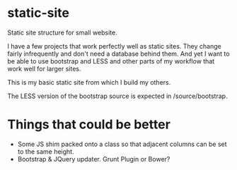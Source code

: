 static-site
========

Static site structure for small website.

I have a few projects that work perfectly well as static sites. They change fairly infrequently and don't need a database behind them. And yet I want to be able to use bootstrap and LESS and other parts of my workflow that work well for larger sites. 

This is my basic static site from which I build my others. 

The LESS version of the bootstrap source is expected in /source/bootstrap.

Things that could be better
========
* Some JS shim packed onto a class so that adjacent columns can be set to the same height.
* Bootstrap & JQuery updater. Grunt Plugin or Bower?
